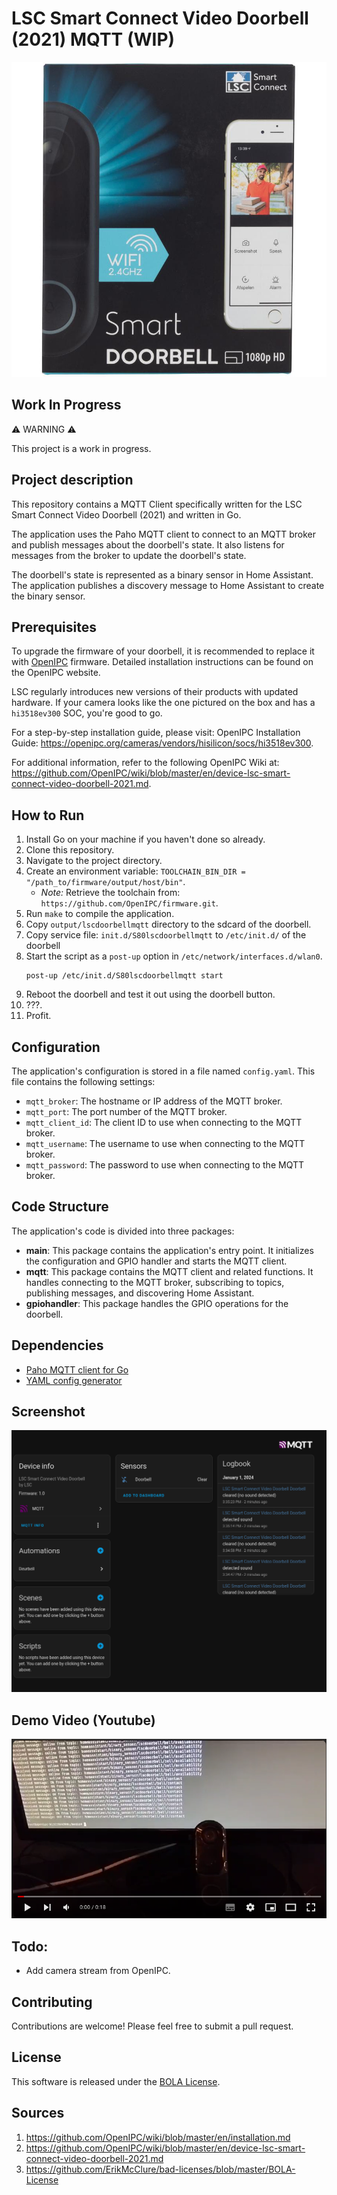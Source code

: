 # LSC Smart Connect Video Doorbell (2021) MQTT (WIP)

![](images/lscdoorbellbox.jpg)

## Work In Progress

⚠️ WARNING ⚠️

This project is a work in progress.

## Project description

This repository contains a MQTT Client specifically written for the LSC Smart Connect Video Doorbell (2021) and written in Go.

The application uses the Paho MQTT client to connect to an MQTT broker and publish messages about the doorbell's state. It also listens for messages from the broker to update the doorbell's state.

The doorbell's state is represented as a binary sensor in Home Assistant. The application publishes a discovery message to Home Assistant to create the binary sensor.

## Prerequisites

To upgrade the firmware of your doorbell, it is recommended to replace it with [OpenIPC](https://openipc.org) firmware. Detailed installation instructions can be found on the OpenIPC website.

LSC regularly introduces new versions of their products with updated hardware. If your camera looks like the one pictured on the box and has a `hi3518ev300` SOC, you're good to go.

For a step-by-step installation guide, please visit: OpenIPC Installation Guide: https://openipc.org/cameras/vendors/hisilicon/socs/hi3518ev300.

For additional information, refer to the following OpenIPC Wiki at: https://github.com/OpenIPC/wiki/blob/master/en/device-lsc-smart-connect-video-doorbell-2021.md.

## How to Run

1. Install Go on your machine if you haven't done so already.
2. Clone this repository.
3. Navigate to the project directory.
4. Create an environment variable: `TOOLCHAIN_BIN_DIR = "/path_to/firmware/output/host/bin"`.
    * *Note:* Retrieve the toolchain from: `https://github.com/OpenIPC/firmware.git`.
5. Run `make` to compile the application.
6. Copy `output/lscdoorbellmqtt` directory to the sdcard of the doorbell.
7. Copy service file: `init.d/S80lscdoorbellmqtt` to `/etc/init.d/` of the doorbell
8. Start the script as a `post-up` option in `/etc/network/interfaces.d/wlan0`.
    ```
    post-up /etc/init.d/S80lscdoorbellmqtt start
    ```
9. Reboot the doorbell and test it out using the doorbell button.
10. ???.
11. Profit.

## Configuration

The application's configuration is stored in a file named `config.yaml`. This file contains the following settings:

- `mqtt_broker`: The hostname or IP address of the MQTT broker.
- `mqtt_port`: The port number of the MQTT broker.
- `mqtt_client_id`: The client ID to use when connecting to the MQTT broker.
- `mqtt_username`: The username to use when connecting to the MQTT broker.
- `mqtt_password`: The password to use when connecting to the MQTT broker.

## Code Structure

The application's code is divided into three packages:

- **main**: This package contains the application's entry point. It initializes the configuration and GPIO handler and starts the MQTT client.
- **mqtt**: This package contains the MQTT client and related functions. It handles connecting to the MQTT broker, subscribing to topics, publishing messages, and discovering Home Assistant.
- **gpiohandler**: This package handles the GPIO operations for the doorbell.

## Dependencies

- [Paho MQTT client for Go](https://github.com/eclipse/paho.mqtt.golang)
- [YAML config generator](https://github.com/spf13/viper)

## Screenshot

![](images/lscdoorbellscreenshot.png)

## Demo Video (Youtube)

[![Youtube](images/youtubethumbnail.png)](https://www.youtube.com/watch?v=OjJcdlTrQ2Q)

## Todo:

* Add camera stream from OpenIPC.

## Contributing

Contributions are welcome! Please feel free to submit a pull request.

## License

This software is released under the [BOLA License](LICENSE).

## Sources

1. https://github.com/OpenIPC/wiki/blob/master/en/installation.md
2. https://github.com/OpenIPC/wiki/blob/master/en/device-lsc-smart-connect-video-doorbell-2021.md
3. https://github.com/ErikMcClure/bad-licenses/blob/master/BOLA-License
